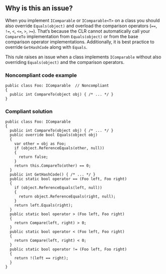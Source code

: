## Why is this an issue?

When you implement `IComparable` or `IComparable<T>` on a class you should also override `Equals(object)`
and overload the comparison operators (`==`, `!=`, `<`, `<=`, `>`,
`>=`). That’s because the CLR cannot automatically call your `CompareTo` implementation from `Equals(object)` or
from the base comparison operator implementations. Additionally, it is best practice to override `GetHashCode` along with
`Equals`.

This rule raises an issue when a class implements `IComparable` without also overriding `Equals(object)` and the comparison
operators.

### Noncompliant code example

    public class Foo: IComparable  // Noncompliant
    {
      public int CompareTo(object obj) { /* ... */ }
    }

### Compliant solution

    public class Foo: IComparable
    {
      public int CompareTo(object obj) { /* ... */ }
      public override bool Equals(object obj)
      {
        var other = obj as Foo;
        if (object.ReferenceEquals(other, null))
        {
          return false;
        }
        return this.CompareTo(other) == 0;
      }
      public int GetHashCode() { /* ... */ }
      public static bool operator == (Foo left, Foo right)
      {
        if (object.ReferenceEquals(left, null))
        {
          return object.ReferenceEquals(right, null);
        }
        return left.Equals(right);
      }
      public static bool operator > (Foo left, Foo right)
      {
        return Compare(left, right) > 0;
      }
      public static bool operator < (Foo left, Foo right)
      {
        return Compare(left, right) < 0;
      }
      public static bool operator != (Foo left, Foo right)
      {
        return !(left == right);
      }
    }
